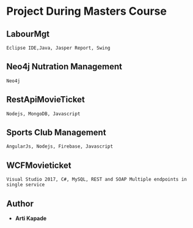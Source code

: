 # Project During Masters Course 

## LabourMgt
	Eclipse IDE,Java, Jasper Report, Swing
	
## Neo4j Nutration Management
	Neo4j
	
## RestApiMovieTicket
	Nodejs, MongoDB, Javascript

## Sports Club Management
	AngularJs, Nodejs, Firebase, Javascript
	
## WCFMovieticket
	Visual Studio 2017, C#, MySQL, REST and SOAP Multiple endpoints in single service

## Author

* **Arti Kapade** 
